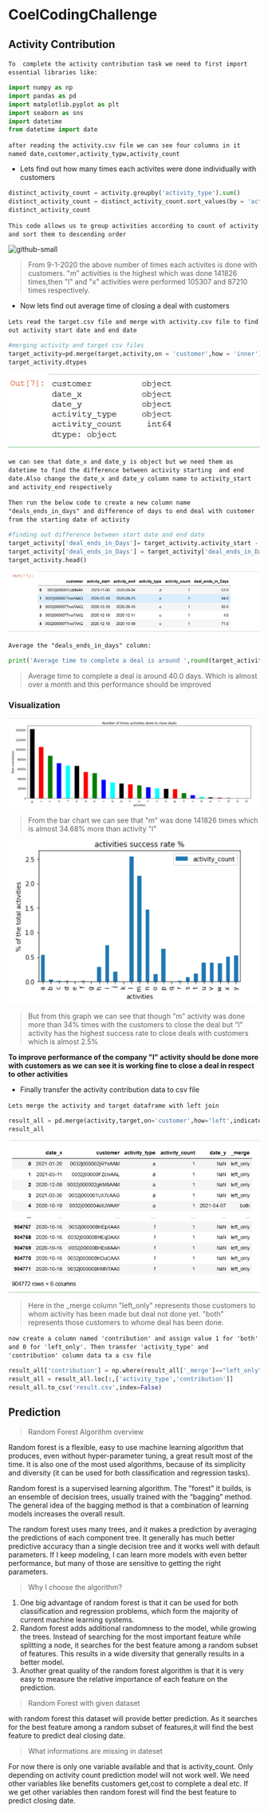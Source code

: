 # CoelCodingChallenge
## Activity Contribution
`To  complete the activity contribution task we need to first import essential libraries like:`
```python
import numpy as np
import pandas as pd 
import matplotlib.pyplot as plt
import seaborn as sns
import datetime
from datetime import date
```

`after reading the activity.csv file we can see four columns in it named date,customer,activity_typw,activity_count`

* Lets find out how many times each activites were done individually with customers

```python
distinct_activity_count = activity.groupby('activity_type').sum()
distinct_activity_count = distinct_activity_count.sort_values(by = 'activity_count',ascending = False)
distinct_activity_count
````

`This code allows us to group activities according to count of activity and sort them to descending order `

![github-small](https://github.com/sadnanMohosin/CoelCodingChallenge/blob/main/images/1.PNG)
>From 9-1-2020 the above number of times each activites is done with customers. "m" activities is the highest which was done 141826 times,then "l" and "x" activities were performed 105307 and 87210 times respectively.

* Now lets find out average time of closing a deal with customers

`Lets read the target.csv file and merge with activity.csv file to find out activity start date and end date`
```python
#merging activity and target csv files
target_activity=pd.merge(target,activity,on = 'customer',how = 'inner')
target_activity.dtypes
```
![2](https://github.com/sadnanMohosin/CoelCodingChallenge/blob/main/images/2.PNG)


`we can see that date_x and date_y is object but we need them as datetime to find the difference between activity starting  and end date.Also change the date_x and date_y column name to activity_start and activity_end respectively`

`Then run the below code to create a new column name "deals_ends_in_days" and difference of days to end deal with customer from the starting date of activity`

```python
#finding out difference between start date and end date
target_activity['deal_ends_in_Days']= target_activity.activity_start - target_activity.activity_end
target_activity['deal_ends_in_Days'] = target_activity['deal_ends_in_Days']/ np.timedelta64(1,'D')
target_activity.head()
```

![3](https://github.com/sadnanMohosin/CoelCodingChallenge/blob/main/images/3.PNG)


`Average the "deals_ends_in_days" column: `

```python
print('Average time to complete a deal is around ',round(target_activity.deal_ends_in_Days.mean(),0),'days')
```

> Average time to complete a deal is around  40.0 days. Which is almost over a month and this performance should be improved

### Visualization
![4](https://github.com/sadnanMohosin/CoelCodingChallenge/blob/main/images/4.PNG)


> From the bar chart we can see that "m" was done 141826 times which is almost 34.68% more than activity "l"

![5](https://github.com/sadnanMohosin/CoelCodingChallenge/blob/main/images/5.PNG)


> But from this graph we can see that though "m" activity was done more than 34% times with the customers to close the deal but "l" activity has the highest success rate to close deals with customers which is almost 2.5%

**To improve performance of the company "l" activity should be done more with customers as we can see it is working fine to close a deal in respect to other activities**

* Finally transfer the activity contribution data to csv file

`Lets merge the activity and target dataframe with left join`

```python
result_all = pd.merge(activity,target,on='customer',how='left',indicator=True)
result_all
```

![6](https://github.com/sadnanMohosin/CoelCodingChallenge/blob/main/images/6.PNG)

> Here in the _merge column "left_only" represents those customers to whom activity has been made but deal not done yet. "both" represents those customers to whome deal has been done.

`now create a column named 'contribution' and assign value 1 for 'both' and 0 for 'left_only'. Then transfer 'activity_type' and 'contribution' column data ta a csv file`

```python
result_all['contribution'] = np.where(result_all['_merge']=="left_only",0,1)
result_all = result_all.loc[:,['activity_type','contribution']]
result_all.to_csv('result.csv',index=False)
```

## Prediction

> Random Forest Algorithm overview

Random forest is a flexible, easy to use machine learning algorithm that produces, even without hyper-parameter tuning, a great result most of the time. It is also one of the most used algorithms, because of its simplicity and diversity (it can be used for both classification and regression tasks).

Random forest is a supervised learning algorithm. The "forest" it builds, is an ensemble of decision trees, usually trained with the “bagging” method. The general idea of the bagging method is that a combination of learning models increases the overall result.

The random forest uses many trees, and it makes a prediction by averaging the predictions of each component tree. It generally has much better predictive accuracy than a single decision tree and it works well with default parameters. If I keep modeling, I can learn more models with even better performance, but many of those are sensitive to getting the right parameters.

> Why I choose the algorithm?

1. One big advantage of random forest is that it can be used for both classification and regression problems, which form the majority of current machine learning systems.
2. Random forest adds additional randomness to the model, while growing the trees. Instead of searching for the most important feature while splitting a node, it searches for the best feature among a random subset of features. This results in a wide diversity that generally results in a better model.
3. Another great quality of the random forest algorithm is that it is very easy to measure the relative importance of each feature on the prediction. 

> Random Forest with given dataset

with random forest this dataset will provide better prediction. As it searches for the best feature among a random subset of features,it will find the best feature to predict deal closing date.

> What informations are missing in dateset

For now there is only one variable available and that is activity_count. Only depending on activity count prediction model will not work well. We need other variables like benefits customers get,cost to complete a deal etc. If we get other variables then random forest will find the best feature to predict closing date.



